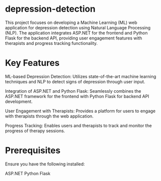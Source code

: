 # depression-detection

This project focuses on developing a Machine Learning (ML) web application for depression detection using Natural Language Processing (NLP). The application integrates ASP.NET for the frontend and Python Flask for the backend API, providing user engagement features with therapists and progress tracking functionality.

# Key Features

ML-based Depression Detection: Utilizes state-of-the-art machine learning techniques and NLP to detect signs of depression through user input.

Integration of ASP.NET and Python Flask: Seamlessly combines the ASP.NET framework for the frontend with Python Flask for backend API development.

User Engagement with Therapists: Provides a platform for users to engage with therapists through the web application.

Progress Tracking: Enables users and therapists to track and monitor the progress of therapy sessions.

# Prerequisites

Ensure you have the following installed:

ASP.NET
Python
Flask
